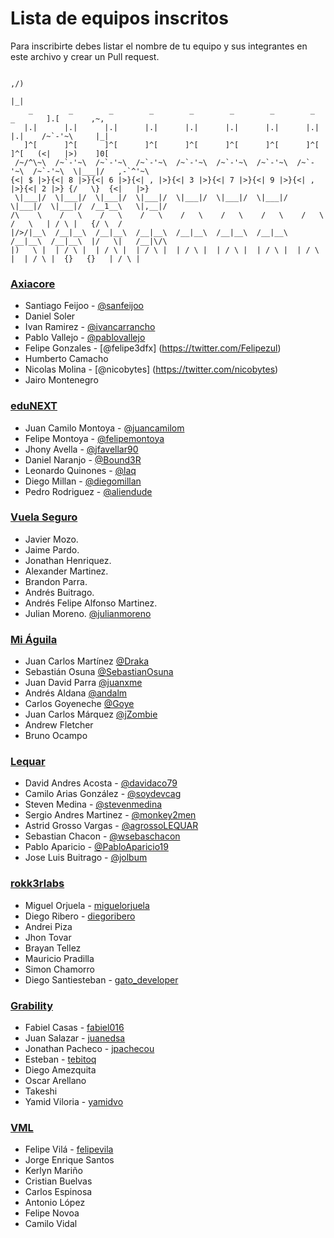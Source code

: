# Lista de equipos inscritos

Para inscribirte debes listar el nombre de tu equipo y sus integrantes en este archivo y crear un Pull request.


                                                                                        ,/)
                                                                                        |_|
        _        _        _        _        _        _        _        _        _       ].[       ,~,
       |.|      |.|      |.|      |.|      |.|      |.|      |.|      |.|      |.|    /~`-'~\     |_|
       ]^[      ]^[      ]^[      ]^[      ]^[      ]^[      ]^[      ]^[      ]^[   (<|   |>)    ]0[
     /~/^\~\  /~`-'~\  /~`-'~\  /~`-'~\  /~`-'~\  /~`-'~\  /~`-'~\  /~`-'~\  /~`-'~\  \|___|/   ,-`^'~\
    {<| $ |>}{<| 8 |>}{<| 6 |>}{<| , |>}{<| 3 |>}{<| 7 |>}{<| 9 |>}{<| , |>}{<| 2 |>} {/   \}  {<|   |>}
     \|___|/  \|___|/  \|___|/  \|___|/  \|___|/  \|___|/  \|___|/  \|___|/  \|___|/  /__1__\   \|,__|/
    /\    \    /   \    /   \    /   \    /   \    /   \    /   \    /   \    /   \   | / \ |   {/ \  /
    |/>/|__\  /__|__\  /__|__\  /__|__\  /__|__\  /__|__\  /__|__\  /__|__\  /__|__\  |/   \|   /__|\/\
    |)   \ |  | / \ |  | / \ |  | / \ |  | / \ |  | / \ |  | / \ |  | / \ |  | / \ |  {}   {}   | / \ |




### [Axiacore](http://axiacore.com)

* Santiago Feijoo - [@sanfeijoo](https://twitter.com/sanfeijoo)
* Daniel Soler
* Ivan Ramirez - [@ivancarrancho](https://twitter.com/ivancarrancho)
* Pablo Vallejo - [@pablovallejo](https://github.com/pablovallejo)
* Felipe Gonzales - [@felipe3dfx] (https://twitter.com/Felipezul)
* Humberto Camacho
* Nicolas Molina - [@nicobytes] (https://twitter.com/nicobytes)
* Jairo Montenegro


### [eduNEXT](https://www.edunext.co/)

* Juan Camilo Montoya - [@juancamilom](https://github.com/juancamilom)
* Felipe Montoya - [@felipemontoya](https://github.com/felipemontoya)
* Jhony Avella - [@jfavellar90](https://github.com/jfavellar90)
* Daniel Naranjo - [@Bound3R](https://github.com/Bound3R)
* Leonardo Quinones - [@laq](https://github.com/laq)
* Diego Millan - [@diegomillan](https://github.com/diegomillan)
* Pedro Rodriguez - [@aliendude](https://github.com/aliendude)


### [Vuela Seguro](http://miaguila.com/)

* Javier Mozo.
* Jaime Pardo.
* Jonathan Henriquez.
* Alexander Martinez.
* Brandon Parra.
* Andrés Buitrago.
* Andrés Felipe Alfonso Martinez.
* Julian Moreno. [@julianmoreno](https://github.com/julianmoreno)

### [Mi Águila](http://miaguila.com/)

* Juan Carlos Martínez [@Draka](https://github.com/Draka)
* Sebastián Osuna [@SebastianOsuna](https://github.com/SebastianOsuna)
* Juan David Parra [@juanxme](https://github.com/juanxme)
* Andrés Aldana [@andalm](https://github.com/andalm)
* Carlos Goyeneche [@Goye](https://github.com/Goye)
* Juan Carlos Márquez [@jZombie](https://github.com/jZombie)
* Andrew Fletcher
* Bruno Ocampo

### [Lequar](http://lequar.com/)

* David Andres Acosta - [@davidaco79](https://twitter.com/davidaco79)
* Camilo Arias González - [@soydevcag](https://twitter.com/SoyDevCag)
* Steven Medina - [@stevenmedina](https://github.com/StevenMedina)
* Sergio Andres Martinez - [@monkey2men](https://twitter.com/monkey2men)
* Astrid Grosso Vargas - [@agrossoLEQUAR](https://twitter.com/agrossoLEQUAR)
* Sebastian Chacon - [@wsebaschacon](https://twitter.com/wsebaschacon)
* Pablo Aparicio - [@PabloAparicio19](https://twitter.com/PabloAparicio19)
* Jose Luis Buitrago - [@jolbum](https://twitter.com/Jolbum)


### [rokk3rlabs](http://www.rokk3rlabs.com/)

* Miguel Orjuela - [miguelorjuela](https://github.com/miguelorjuela)
* Diego Ribero - [diegoribero](https://github.com/diegoribero)
* Andrei Piza
* Jhon Tovar
* Brayan Tellez
* Mauricio Pradilla
* Simon Chamorro
* Diego Santiesteban - [gato_developer](https://twitter.com/gato_developer)

### [Grability](http://www.grability.com/)

* Fabiel Casas - [fabiel016](https://github.com/fabiel016)
* Juan Salazar - [juanedsa](https://github.com/juanedsa)
* Jonathan Pacheco - [jpachecou](https://github.com/jpachecou)
* Esteban - [tebitoq](https://github.com/tebitoq)
* Diego Amezquita
* Oscar Arellano
* Takeshi
* Yamid Viloria - [yamidvo](https://github.com/yamidvo)

### [VML](http://www.vml.com/)

* Felipe Vilá - [felipevila](https://github.com/felipevila)
* Jorge Enrique Santos
* Kerlyn Mariño
* Cristian Buelvas
* Carlos Espinosa
* Antonio López
* Felipe Novoa
* Camilo Vidal
